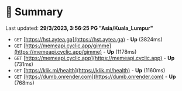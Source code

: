 # 📖 Summary
Last updated: **29/3/2023, 3:56:25 PG "Asia/Kuala_Lumpur"**

- `GET` [https://hst.aytea.ga](https://hst.aytea.ga) - **Up** (3824ms)
- `GET` [https://memeapi.cyclic.app/gimme](https://memeapi.cyclic.app/gimme) - **Up** (1178ms)
- `GET` [https://memeapi.cyclic.app](https://memeapi.cyclic.app) - **Up** (731ms)
- `GET` [https://klik.ml/health](https://klik.ml/health) - **Up** (1160ms)
- `GET` [https://dumb.onrender.com](https://dumb.onrender.com) - **Up** (768ms)
